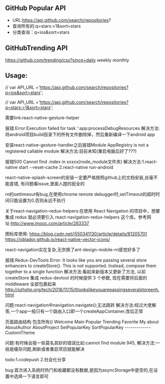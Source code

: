 ## GitHub Popular  API

- URL:https://api.github.com/search/repositories?
- 查询所有的:q=stars:>1&sort=stars
- 分类查询：q=ios&sort=stars
## GitHubTrending  API
https://github.com/trending/css?since=daily weekly monthly
## Usage:

// var API_URL ='https://api.github.com/search/repositories?q=ios&sort=stars';

// var API_URL ='https://api.github.com/search/repositories?q=stars:>1&sort=stars';

需要link:react-native-gesture-helper

报错:Error:Execution failed for task ':app:processDebugResources
解决方法:将android项目build目录下的所有文件删除掉，然后重新编译一下android app

安装react-native-gesture-handler之后报错Module AppRegistry is not a registered callable module
解决方法:目前未知(重启电脑后好了???)

报错500 Cannot find .index in xxxxx(node_module文件夹)
解决方法:1.react-native start --reset-cache 2.react-native run-android

react-native-splash-screen的安装一定要严格按照github上的文档安装,丝毫不能差错,
有问题看issue,里面人蹚的挺全的

rn的settimeout有bug,在使用chrome remote debugger时,setTimeout的超时时间只能设置为0,否则永远不执行

关于react-navigation-redux-helpers:在使用 React Navigation 的项目中，想要集成 redux 就必须要引入 react-navigation-redux-helpers 这个库。参考网址:http://www.imooc.com/article/283337


图标库使用:
https://blog.csdn.net/j550341130/article/details/81205701
https://oblador.github.io/react-native-vector-icons/


react-navigation实在复杂,无奈换了ant-design-mobile-rn感觉好多了

报错:Redux-DevTools Error: It looks like you are passing several store enhancers to createStore(). This is not supported. Instead, compose them together to a single function
解决方法:看起来新版本又更新了方法, 以前 createStore 集成 redux-devtool 的时候提供 3 个参数, 现在需要将后面的 middleware 全部包裹起来
http://szhshp.org/tech/2018/11/15/Itlookslikeyouarepassingseveralstoreenh.html


问题:react-navigation中navigation.navigate();无法跳转
解决方法:经过大佬解答,一个app一般只有一个路由入口即一个createAppContainer,改后正常

页面路由结构
<Root/>包含所有(<AppNavigators/>)
Welcome
Main
    Popular
    Trending
    Favorite
    My
        about
            AboutAuthor
            AboutProject
        SetPopularKey
        SortPopularKey
        -------------    
        CustomTheme


问题:有时候会报一些莫名其妙的错误比如:cannot find module 945,
解决方法:一般是缓存问题,刷新或者重启项目就能解决

todo:1.codepush
     2.社会化分享

bug:首次进入系统时热门和收藏都没有数据,是因为asyncStorage中是空的,在设置中选择一下语言即可